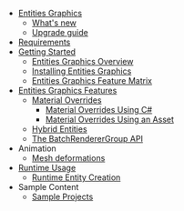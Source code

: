 * [Entities Graphics](index.md)
  * [What's new](whats-new.md)
  * [Upgrade guide](upgrade-guide.md)
* [Requirements](requirements-and-compatibility.md)
* [Getting Started](getting-started.md)
  * [Entities Graphics Overview](overview.md)
  * [Installing Entities Graphics](creating-a-new-entities-graphics-project.md)
  * [Entities Graphics Feature Matrix](entities-graphics-versions.md)
* [Entities Graphics Features](entities-graphics-features.md)
  * [Material Overrides](material-overrides.md)
    * [Material Overrides Using C#](material-overrides-code.md)
    * [Material Overrides Using an Asset](material-overrides-asset.md)
  * [Hybrid Entities](hybrid-entities.md)
  * [The BatchRendererGroup API](batch-renderer-group-api.md)
* Animation
  * [Mesh deformations](mesh_deformations.md)
* [Runtime Usage](runtime-usage.md)
  * [Runtime Entity Creation](runtime-entity-creation.md)
* Sample Content
  * [Sample Projects](sample-projects.md)

